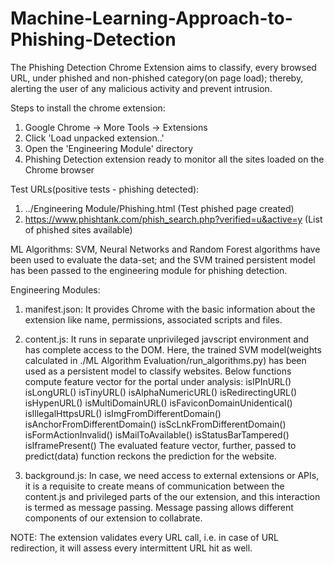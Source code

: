 # Machine-Learning-Approach-to-Phishing-Detection
The Phishing Detection Chrome Extension aims to classify, every browsed URL, under phished and non-phished category(on page load); thereby, alerting the user of any malicious activity and prevent intrusion.

Steps to install the chrome extension:
1. Google Chrome -> More Tools -> Extensions
2. Click 'Load unpacked extension..'
3. Open the 'Engineering Module' directory
4. Phishing Detection extension ready to monitor all the sites loaded on the Chrome browser

Test URLs(positive tests - phishing detected):
1. ../Engineering Module/Phishing.html (Test phished page created)
2. https://www.phishtank.com/phish_search.php?verified=u&active=y (List of phished sites available)

ML Algorithms:
SVM, Neural Networks and Random Forest algorithms have been used to evaluate the data-set; and the SVM trained persistent model has been passed to the engineering module for phishing detection.

Engineering Modules:
1. manifest.json:
It provides Chrome with the basic information about the extension like name, permissions, associated scripts and files.

2. content.js:
It runs in separate unprivileged javscript environment and has complete access to the DOM.
Here, the trained SVM model(weights calculated in ./ML Algorithm Evaluation/run_algorithms.py) has been used as a persistent model to classify websites.
Below functions compute feature vector for the portal under analysis:
isIPInURL()
isLongURL()
isTinyURL()
isAlphaNumericURL()
isRedirectingURL()
isHypenURL()
isMultiDomainURL()
isFaviconDomainUnidentical()
isIllegalHttpsURL()
isImgFromDifferentDomain()
isAnchorFromDifferentDomain()
isScLnkFromDifferentDomain()
isFormActionInvalid()
isMailToAvailable()
isStatusBarTampered()
isIframePresent()
The evaluated feature vector, further, passed to predict(data) function reckons the prediction for the website.

3. background.js: 
In case, we need access to external extensions or APIs, it is a requisite to create means of communication between the content.js and privileged parts of the our extension, and this interaction is termed as message passing. Message passing allows different components of our extension to collabrate. 

NOTE: The extension validates every URL call, i.e. in case of URL redirection, it will assess every intermittent URL hit as well.

